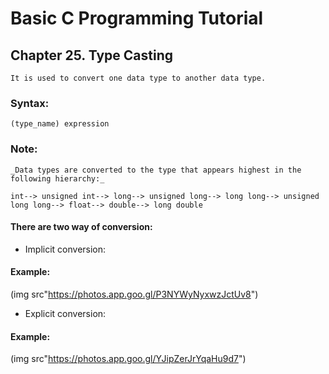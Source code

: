# Basic C Programming Tutorial

## Chapter 25. Type Casting

    It is used to convert one data type to another data type.

### Syntax:

    (type_name) expression

### Note:

    _Data types are converted to the type that appears highest in the following hierarchy:_

    int--> unsigned int--> long--> unsigned long--> long long--> unsigned long long--> float--> double--> long double

#### There are two way of conversion:

* Implicit conversion:

#### Example:

(img src"https://photos.app.goo.gl/P3NYWyNyxwzJctUv8")

* Explicit conversion:
  
#### Example:

(img src"https://photos.app.goo.gl/YJipZerJrYqaHu9d7")
